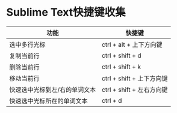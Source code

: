 # Sublime Text快捷键收集

| 功能                          | 快捷键                    |
| ----------------------------- | ------------------------- |
| 选中多行光标                  | ctrl + alt + 上下方向键   |
| 复制当前行                    | ctrl + shift + d          |
| 删除当前行                    | ctrl + shift + k          |
| 移动当前行                    | ctrl + shift + 上下方向键 |
| 快速选中光标到左/右的单词文本 | ctrl + shift + 左右方向键 |
| 快速选中光标所在的单词文本    | ctrl + d                  |

 

